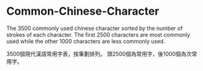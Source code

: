 # Common-Chinese-Character

The 3500 commonly used chinese character sorted by the number of strokes of each character. 
The first 2500 characters are most commonly used while the other 1000 characters are less commonly used.

3500個現代漢語常用字表，按筆劃排列。
頭2500個為常用字，後1000個為次常用字。
